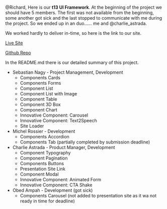 @Richard, Here is our **t13 UI Framework**. At the beginning of the project we should have 5 members. The first was not available from the beginning, some another got sick and the last stopped to communicate with me during the project. So we ended up in an duo...... me and @charlie_astrada.

We worked hardly to deliver in-time, so here is the link to our site.

[Live Site](https://snagy22000.github.io/LMD-UI-Framework/)

[Github Repo](https://github.com/snagy22000/LMD-UI-Framework)


In the README.md there is our detailed summary of this project.

* Sebastian Nagy - Project Management, Development
  *  Components Cards
  *  Components Forms
  *  Component List
  *  Component List with Image
  *  Component Table
  *  Component 3D Box
  *  Component Chart
  *  Innovative Component: Carousel
  *  Innovative Component: Text2Speech
  *  Site Loader
* Michel Rossier -  Development
  * Components Accordion
  * Components Tab (partially completed by submission deadline)
* Charlie Astrada - Product Manager, Development
  * Component Typography
  * Component Pagination
  * Components Buttons
  * Presentation Site Link
  * Component Modal
  * Innovative Component: Animated Form
  * Innovative Component: CTA Shake
* Obed Ampah - Development (got sick)
  * Components Carousel (not added to presentation site as it wa not ready in time for deadline)

